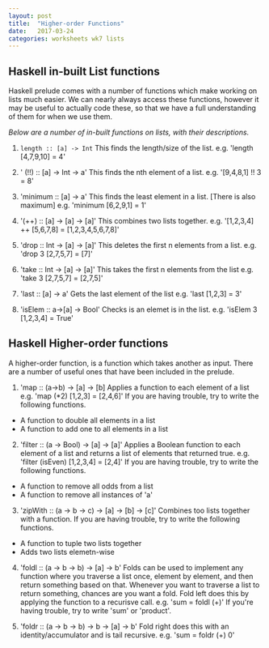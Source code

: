 ```yaml
---
layout: post
title:  "Higher-order Functions"
date:   2017-03-24
categories: worksheets wk7 lists
---
```


## Haskell in-built List functions

Haskell prelude comes with a number of functions which make working on lists much easier. We can nearly always access these functions, however it may be useful to actually code these, so that we have a full understanding of them for when we use them. 

*Below are a number of in-built functions on lists, with their descriptions.*

1. `length :: [a] -> Int` 
This finds the length/size of the list.
e.g. 'length [4,7,9,10] = 4'

2. ' (!!) :: [a] -> Int -> a'
This finds the nth element of a list.
e.g. '[9,4,8,1] !! 3 = 8'

3. 'minimum :: [a] -> a'
This finds the least element in a list. [There is also maximum]
e.g. 'minimum [6,2,9,1] = 1'

4. '(++) :: [a] -> [a] -> [a]'
This combines two lists together.
e.g. '[1,2,3,4] ++ [5,6,7,8] = [1,2,3,4,5,6,7,8]'

5. 'drop :: Int -> [a] -> [a]'
This deletes the first n elements from a list.
e.g. 'drop 3 [2,7,5,7] = [7]'

6. 'take :: Int -> [a] -> [a]'
This takes the first n elements from the list
e.g. 'take 3 [2,7,5,7] = [2,7,5]'

7. 'last :: [a] -> a'
Gets the last element of the list
e.g. 'last [1,2,3] = 3'

8. 'isElem :: a->[a] -> Bool'
Checks is an elemet is in the list.
e.g. 'isElem 3 [1,2,3,4] = True'

## Haskell Higher-order functions

A higher-order function, is a function which takes another as input. There are a number of useful ones that have been included in the prelude. 

1. 'map :: (a->b) -> [a] -> [b]
Applies a function to each element of a list
e.g. 'map (*2) [1,2,3] = [2,4,6]'
If you are having trouble, try to write the following functions.
  - A function to double all elements in a list
  - A function to add one to all elements in a list

2. 'filter :: (a -> Bool) -> [a] -> [a]'
Applies a Boolean function to each element of a list and returns a list of elements that returned true.
e.g. 'filter (isEven) [1,2,3,4] = [2,4]'
If you are having trouble, try to write the following functions.
  - A function to remove all odds from a list
  - A function to remove all instances of 'a'
  
3. 'zipWith :: (a -> b -> c) -> [a] -> [b] -> [c]'
Combines too lists together with a function.
If you are having trouble, try to write the following functions.
  - A function to tuple two lists together
  - Adds two lists elemetn-wise
  
4. 'foldl :: (a -> b -> b) -> [a] -> b'
Folds can be used to implement any function where you traverse a list once, element by element, and then return something based on that. Whenever you want to traverse a list to return something, chances are you want a fold. Fold left does this by applying the function to a recurisve call.
e.g. 'sum = foldl (+)'
If you're having trouble, try to write 'sum' or 'product'.
  
5. 'foldr :: (a -> b -> b) -> b -> [a] -> b'
Fold right does this with an identity/accumulator and is tail recursive.
e.g. 'sum = foldr (+) 0'
